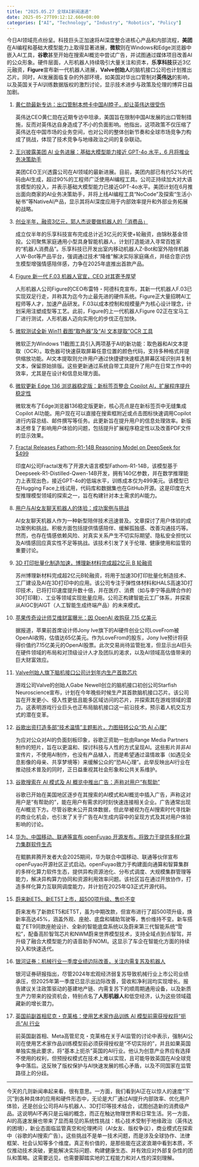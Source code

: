 ```yaml
---
title: "2025.05.27 全球AI新闻速递"
date: 2025-05-27T09:12:12.666+08:00
categories: ["AI", "Technology", "Industry", "Robotics", "Policy"]
---
```


今日AI领域亮点纷呈。科技巨头正加速将AI深度整合进核心产品和内部流程，**美团**在AI编程和基础大模型能力上取得显著进展，**微软**则在Windows和Edge浏览器中嵌入AI工具，**谷歌**甚至开始在搜索AI概览中尝试广告，并试图通过媒体项目改善AI的公众形象。硬件层面，人形机器人持续吸引大量关注和资本，**乐享科技**获近3亿元融资，**Figure**宣布新一代机器人进展，**Valve创始人**的脑机接口公司也计划推出芯片。同时，AI发展面临复杂的外部环境，如美国对华出口管制对**英伟达**的影响，以及英国关于AI训练数据版权的激烈讨论，显示技术进步与政策及伦理的博弈日益加剧。

1.  [黄仁勋最新专访：出口管制本想卡中国AI脖子，却让英伟达很受伤](https://36kr.com/p/3309047559887362)

    英伟达CEO黄仁勋在近期专访中坦承，美国旨在限制中国AI发展的出口管制措施，反而对英伟达自身造成了不小的负面影响。他指出，这项政策不仅压缩了英伟达在中国市场的业务空间，也对公司的整体创新节奏和全球市场竞争力构成了挑战，体现了技术竞争与地缘政治之间的复杂联动。

2.  [王兴披露美团 AI 业务进展：基础大模型能力接近 GPT-4o 水平，6 月将推业务决策助手](https://www.ithome.com/0/856/136.htm)

    美团CEO王兴透露公司在AI领域的最新进展。目前，美团内部已有约52%的代码由AI生成，超过90%的工程师广泛使用AI编程工具。公司正持续加大对大语言模型的投入，并表示基础大模型能力已接近GPT-4o水平。美团计划在6月推出面向商家的AI业务决策助手，并将上线AI编程工具“NoCode”及探索“生活小秘书”等NativeAI产品，显示其将AI深度应用于内部效率提升和外部业务拓展的战略。

3.  [创业半年，融资3亿元，郭人杰说要做机器人的「消费品」](https://36kr.com/p/3309355470936577?f=rss)

    成立仅半年的乐享科技宣布完成总计近3亿元的天使+轮融资，由锦秋基金领投。公司聚焦家庭通用小型具身智能机器人，计划打造能进入寻常百姓家的“机器人消费品”。乐享科技已开发出室内移动机器人Z-Bot和室外陪伴机器人W-Bot等产品平台，强调通过技术“降维”解决实际家庭痛点，并结合意识仿生模型增强情感陪伴感，力争在2025年底推出首款产品。

4.  [Figure 新一代 F.03 机器人官宣，CEO 对其寄予厚望](https://www.ithome.com/0/856/180.htm)

    人形机器人公司Figure的CEO布雷特・阿德科克宣布，其新一代机器人F.03已实现双足行走，并称其为迄今为止最先进的硬件系统。Figure正大量招聘AI工程师等人才，加速产品研发。F.03以成本控制和规模量产为核心设计理念，计划采用注塑成型等工艺。此前，Figure的上一代机器人Figure 02正在宝马工厂进行测试，人形机器人迈向实用化的步伐正在加快。

5.  [微软测试全新 Win11 截图“取色器”及“AI 文本提取”OCR 工具](https://www.ithome.com/0/856/164.htm)

    微软正为Windows 11截图工具引入两项基于AI的新功能：取色器和AI文本提取（OCR）。取色器可快速获取屏幕任意位置的颜色代码，支持多种格式并提供缩放功能。AI文本提取则允许用户通过快捷键快速框选屏幕区域识别并复制文本，保留原始排版。这些更新通过系统自带工具提升了用户在日常工作中的效率，尤其是在设计和信息处理方面。

6.  [微软更新 Edge 136 浏览器稳定版：新标签页整合 Copilot AI，扩展程序提升稳定性](https://www.ithome.com/0/856/160.htm)

    微软发布了Edge浏览器136稳定版更新，核心亮点是在新标签页中无缝集成Copilot AI功能。用户现在可以直接在搜索框附近或点击图标快速调用Copilot进行内容总结、邮件撰写等任务。此更新旨在提升用户的信息处理效率。新版本还修复了影响用户体验的问题，包括提升扩展程序稳定性以及改善PDF文件的显示效果。

7.  [Fractal Releases Fathom-R1-14B Reasoning Model on DeepSeek for $499](https://analyticsindiamag.com/ai-news-updates/fractal-releases-fathom-r1-14b-reasoning-model-on-deepseek-for-499/)

    印度AI公司Fractal发布了开源大语言模型Fathom-R1-14B，该模型基于Deepseek-R1-Distilled-Qwen-14B开发，拥有140亿参数，并在数学推理能力上表现出色，接近GPT-4o的低端水平，训练成本仅为499美元。该模型已在Hugging Face上线试用，代码库和数据集也在GitHub开源。这是印度在大型推理模型领域的探索之一，旨在构建针对本土需求的AI能力。

8.  [用户与AI女友聊天机器人的体验：成功案例与挑战](https://ai2people.com/user-experiences-with-ai-girlfriend-chatbots-success-stories-and-challenges/)

    AI女友聊天机器人作为一种新型陪伴技术迅速普及。文章探讨了用户体验的成功案例和挑战。积极方面包括提供情感陪伴、缓解孤独感、改善沟通技巧等。然而，也存在情感依赖风险、对真实关系产生不切实际期望、隐私安全担忧以及AI情感回应真实性不足等挑战。该技术引发了关于伦理、健康使用和监管的重要讨论。

9.  [3D 打印批量化制造加速，博理新材料完成超2亿元 B 轮融资](https://36kr.com/p/3309247194831361)

    苏州博理新材料完成超2亿元B轮融资，将用于加速3D打印批量化制造技术、工厂建设及AI在3D打印中的应用。该公司专注于弹性体材料和HALS高速3D打印技术，已将打印速度提升数十倍，并在医疗、消费（如与李宁等品牌合作的3D打印鞋）、工业等领域实现批量应用。公司正构建智能云工厂体系，并探索从AIGC到AIGT（人工智能生成终端产品）的未来模式。

10. [苹果传奇设计师艾维财富曝光：因 OpenAI 收购获 7.15 亿美元](https://www.ithome.com/0/856/158.htm)

    据报道，苹果前首席设计师Jony Ive旗下的AI硬件创业公司LoveFrom被OpenAI收购，估值达65亿美元。作为LoveFrom的股东，Jony Ive预计将获得价值约7.15亿美元的OpenAI股票。此次交易尚待监管批准，但显示出AI巨头在硬件领域的布局和对顶级设计人才及团队的渴求，以及AI领域高估值带来的巨大财富效应。

11. [Valve创始人旗下脑机接口公司计划年内生产首款芯片](https://36kr.com/newsflashes/3310111216279303)

    游戏公司Valve的创始人Gabe Newell创立的脑机接口初创公司Starfish Neuroscience宣布，计划在今年晚些时候生产其首款脑机接口芯片。该公司旨在开发更小、侵入性更低且能多区域访问的芯片，并探索其在游戏领域的潜力。这表明游戏行业巨头也正布局脑机接口这一前沿技术，预示着人机交互方式的潜在变革。

12. [谷歌出资打造多部“技术温情”主题影片，力图扭转公众“恐 AI 心理”](https://www.ithome.com/0/856/152.htm)

    为应对公众对AI的负面刻板印象，谷歌正资助一批由Range Media Partners制作的短片，旨在以更温和、探讨科技与人性的方式呈现AI。这些影片并非AI宣传片，不使用AI制作，也没有产品植入，而是希望通过温情故事（如遇见全息影像的母亲、共享梦境等）来缓解公众的“恐AI心理”。此举反映出AI行业在推动技术普及的同时，正日益重视其社会形象和公共关系维护。

13. [谷歌搜索在 AI 模式及 AI 概览中推出广告：声称对用户“有帮助”](https://www.ithome.com/0/856/144.htm)

    谷歌已开始在美国地区逐步在其搜索的AI模式和AI概览中插入广告，声称这对用户是“有帮助的”，能在用户有需求的时刻快速连接相关企业。广告通常出现在AI概览下方。尽管谷歌未公开具体数据，但此举被视为在AI搜索时代寻找新的商业化机会，也引发了关于广告在AI生成内容中的呈现方式及其对用户体验影响的讨论。

14. [华为、中国移动、联通等宣布 openFuyao 开源发布，将致力于提供多样化算力集群软件生态](https://www.ithome.com/0/856/134.htm)

    在鲲鹏昇腾开发者大会2025期间，华为联合中国移动、联通等伙伴宣布openFuyao开源社区正式启动。openFuyao致力于构建面向通算和智算集群的多样化算力软件生态，提供异构资源池化、分布式调度、大规模集群管理等能力，解决异构算力协同和资源利用效率问题。该社区旨在通过开放协作，打造多样化算力互联网调度能力，并计划在2025年Q3正式开源代码。

15. [蔚来新ET5、新ET5T上市，超500项升级、售价不变](https://36kr.com/p/3309133934975748?f=rss)

    蔚来发布了新款ET5和ET5T，虽为中期改款，但宣布进行了超500项升级，焕新率高达45%，涵盖外观、座舱、底盘和辅助驾驶等，售价维持不变。新车搭载了ET9同款座舱设计、全新的智能底盘系统以及蔚来第三代智能系统“雪松”，配备高阶智驾芯片和NWM蔚来世界模型技术，支持全域点到点智驾，并升级了融合大模型能力的语音助手NOMI。这显示了车企在智能化方面的持续投入和快速迭代。

16. [银河证券：机械行业一季度业绩边际改善，关注内需复苏及机器人](https://36kr.com/newsflashes/3310115836436233)

    银河证券研报指出，尽管2024年宏观经济弱复苏导致机械行业上市公司业绩承压，但2025年第一季度已显示出边际改善，营收和净利润均实现增长。报告建议关注政策驱动的基建地产链、内需复苏下的顺周期通用设备，以及新质生产力带来的投资机会，特别点名了**人形机器人**和低空经济，认为这些领域蕴藏新的增长潜力。

17. [英国前副首相尼克・克莱格：使用艺术家作品训练 AI 模型前需获授权将“扼杀”AI 行业](https://www.ithome.com/0/856/147.htm)

    前英国副首相、Meta高管尼克・克莱格在关于AI监管的讨论中表示，强制AI公司在使用艺术家作品训练模型前必须获得授权是“不切实际的”，并且如果英国单独实施此要求，将“基本上扼杀”英国的AI行业。他认为创意产业界应有选择不使用的权利，但预授权模式在技术上难以实现，且可能导致英国在AI全球竞争中落后。这反映了版权保护与AI快速发展的核心矛盾，以及不同国家在监管路径上的分歧。

---

今天的几则新闻串起来看，很有意思。一方面，我们看到AI正在以惊人的速度“下沉”到各种具体的应用和硬件形态中，无论是大厂通过AI提升内部效率、优化用户体验，还是创业公司将AI与机器人、3D打印等技术结合，试图创造新的消费级产品。这说明AI不再只是云端的概念，而正在触达物理世界和日常生活。另一方面，AI的高速发展也带来了显而易见的系统性挑战：核心技术受制于地缘政治（英伟达的困境），新业态面临监管真空和伦理拷问（AI女友、版权争议），商业模式在探索中（谷歌的AI搜索广告）。这些挑战不是单一技术问题，而是涉及全球协作、法律框架、社会认知等多个维度。真正有价值的，是那些能在这波浪潮中看到本质，不仅推动技术突破，更能解决实际问题、构建健康生态、并有效应对外部复杂性的团队和策略。这需要远见，也需要脚踏实地的工程能力和对人性的深刻理解。